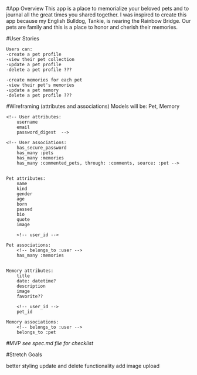 #App Overview
    This app is a place to memorialize your beloved pets and to journal all the great times you shared together. I was inspired to create this app because my English Bulldog, Tankie, is nearing the Rainbow Bridge. Our pets are family and this is a place to honor and cherish their memories.

#User Stories
    <!-- Users will be able to:
    -sign up, log in, log out -->

    Users can:
    -create a pet profile
    -view their pet collection
    -update a pet profile
    -delete a pet profile ???

    -create memories for each pet
    -view their pet's memories
    -update a pet memory
    -delete a pet profile ???

#Wireframing (attributes and associations)
    Models will be:
    <!-- User, Pet, Memory -->
    Pet, Memory

    <!-- User attributes:
        username
        email
        password_digest  -->

    <!-- User associations:
        has_secure_password
        has_many :pets
        has_many :memories
        has_many :commented_pets, through: :comments, source: :pet -->


    Pet attributes:
        name
        kind
        gender
        age
        born
        passed
        bio 
        quote
        image

        <!-- user_id -->

    Pet associations:
        <!-- belongs_to :user -->
        has_many :memories


    Memory attributes:
        title
        date: datetime?
        description
        image
        favorite??
        
        <!-- user_id -->
        pet_id 

    Memory associations:
        <!-- belongs_to :user -->
        belongs_to :pet

#MVP
    *see spec.md file for checklist*

#Stretch Goals

better styling
update and delete functionality
add image upload

